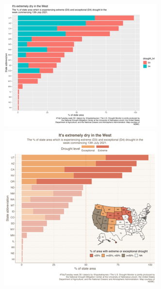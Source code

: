 
<p align="center">
  <img src="https://github.com/kayleahaynes/TidyTuesday/blob/master/2021/week30/default_week30.png" width="800">
    </p>
    
<p align="center">
  <img src="https://github.com/kayleahaynes/TidyTuesday/blob/master/2021/week30/week30.png" width="800">
    </p>

